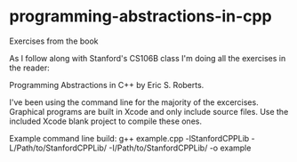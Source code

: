 programming-abstractions-in-cpp
===============================

Exercises from the book

As I follow along with Stanford's CS106B class I'm doing all the exercises in the reader:

Programming Abstractions in C++ by Eric S. Roberts.

I've been using the command line for the majority of the excercises. Graphical programs are built in Xcode and only include source files.  Use the included Xcode blank project to compile these ones.

Example command line build:
g++ example.cpp -lStanfordCPPLib -L/Path/to/StanfordCPPLib/ -I/Path/to/StanfordCPPLib/ -o example
